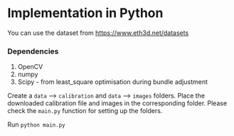 # Implementation in Python

You can use the dataset from https://www.eth3d.net/datasets

### Dependencies
1. OpenCV
2. numpy
3. Scipy - from least_square optimisation during bundle adjustment


Create a `data` --> `calibration` and `data` --> `images` folders.
Place the downloaded calibration file and images in the corresponding folder. Please check the `main.py` function for setting up the folders.

Run `python main.py`
